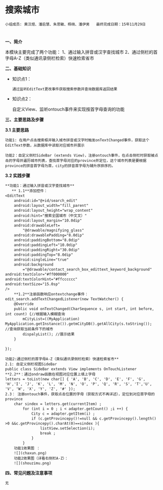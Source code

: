# 搜索城市


    小组成员: 黄汉煜、潘启慧、朱思敏、杨晓、潘伊男   最终完成日期：15年11月29日
# 

**一、简介**


本模块主要完成了两个功能：
    1、通过输入拼音或汉字查找城市
    2、通过侧栏的首字母A-Z（类似通讯录侧栏检索）快速检索省市

**二、基础知识**


* 知识点1：

      通过监听EditText更改事件获取搜索参数并查询数据库返回结果

* 知识点2：

     自定义View、监听ontouch事件来实现按首字母查询的功能



   

**三、主要思路及步骤**

**3.1 主要思路**

    功能1: 在用户点击搜索框并输入城市拼音或汉字时触发onTextChanged事件，获取这个EditText参数，从数据库中读取对应城市并展示
    
    功能2：自定义侧栏SideBar (extends View)，注册ontouch事件，在点击侧栏时获取被点击的字母并遍历城市列表，查找首字母对应的province并定位，这个城市列表是要根据province的拼音首字母为首，city的拼音首字母为辅升序排序的。

**3.2 实践步骤**


    **功能1：通过输入拼音或汉字查找城市**
       ** 1.1**添加控件：
    <EditText
        android:id="@+id/search_edit"
        android:layout_width="fill_parent"
        android:layout_height="wrap_content"
        android:hint="搜索全国城市（中⽂文）"
        android:layout_margin="10.0dip"
        android:drawableLeft=
            "@drawable/magnifying_glass"
        android:drawablePadding="8.0dip"
        android:paddingBottom="8.0dip"
        android:paddingLeft="10.0dip"
        android:paddingRight="30.0dip"
        android:paddingTop="8.0dip"
        android:singleLine="true"
        android:background
            ="@drawable/contact_search_box_edittext_keyword_background"
    android:textColor="#ff000000"
    android:textColorHint="#ffcccccc"
    android:textSize="15.0sp"
    />
        **1.2**注册函数响应ontextchange事件：
    edit_search.addTextChangedListener(new TextWatcher() {
        @Override
        public void onTextChanged(CharSequence s, int start, int before, int count) {//根据输入模糊查询
            mCityList=((MyApplication) MyApplication.getInstance()).getmCityDB().getAllCity(s.toString());  //查询获取当前条件下的城市
            dispalyList(); //展示结果
        }
        
    });
   
    功能2:通过侧栏的首字母A-Z（类似通讯录侧栏检索）快速检索省市**
    2.1: 自定义侧栏视图SideBar
    public class SideBar extends View implements OnTouchListener 
    **2.2**：通过ondraw函数在视图对应位置上填上字母
    letters = toList(new char[] { 'A', 'B', 'C', 'D', 'E', 'F', 'G', 'H','I', 'J', 'K', 'L', 'M', 'N', 'O', 'P', 'Q', 'R', 'S', 'T','U', 'V', 'W', 'X', 'Y', 'Z', '#' });
    2.3： 注册ontouch事件，获取点击位置的字母（获取方式不再详述），定位到对应首字母的province
        char sindex = letters.get(currentItem) ;
            for (int i = 0 ; i < adapter.getCount() ;i ++) {
                City c = adapter.getItem(i) ;
                if (c.getProvincepy()!=null && c.getProvincepy().length() >0 &&c.getProvincepy().charAt(0)==sindex ){
                    listView.setSelection(i);
                    break ;
                }
            }
	    功能1效果图 ：
	    ![](chaxun.png)
	    功能2效果图（详看右侧栏A-Z）：
		![](shouzimu.png)
**四、常见问题及注意事项**

    无
